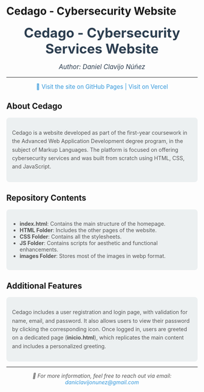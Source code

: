 # Cedago - Cybersecurity Website

<div style="text-align: center; color: #2c3e50;">
  <h1 style="font-size: 2.5em; margin: 0;">Cedago - Cybersecurity Services Website</h1>
  <p style="font-size: 1.2em; font-style: italic;">Author: Daniel Clavijo Núñez</p>
</div>

---

<p style="text-align: center; color: #3498db; font-size: 1.1em;">
  🔗 <a href="https://daniel0611CN.github.io" style="color: #3498db; text-decoration: none;">Visit the site on GitHub Pages</a> |
  <a href="#" style="color: #3498db; text-decoration: none;">Visit on Vercel</a>
</p>

## About Cedago
<div style="background-color: #ecf0f1; padding: 15px; border-radius: 8px; margin: 10px 0;">
  <p style="font-size: 1em; color: #555; line-height: 1.6;">
    Cedago is a website developed as part of the first-year coursework in the Advanced Web Application Development degree program, in the subject of Markup Languages. The platform is focused on offering cybersecurity services and was built from scratch using HTML, CSS, and JavaScript.
  </p>
</div>

## Repository Contents
<div style="background-color: #ecf0f1; padding: 15px; border-radius: 8px; margin: 10px 0;">
  <ul style="padding-left: 20px; color: #555; font-size: 1em;">
    <li><strong>index.html</strong>: Contains the main structure of the homepage.</li>
    <li><strong>HTML Folder</strong>: Includes the other pages of the website.</li>
    <li><strong>CSS Folder</strong>: Contains all the stylesheets.</li>
    <li><strong>JS Folder</strong>: Contains scripts for aesthetic and functional enhancements.</li>
    <li><strong>images Folder</strong>: Stores most of the images in webp format.</li>
  </ul>
</div>

## Additional Features
<div style="background-color: #ecf0f1; padding: 15px; border-radius: 8px; margin: 10px 0;">
  <p style="font-size: 1em; color: #555; line-height: 1.6;">
    Cedago includes a user registration and login page, with validation for name, email, and password. It also allows users to view their password by clicking the corresponding icon. Once logged in, users are greeted on a dedicated page (<strong>inicio.html</strong>), which replicates the main content and includes a personalized greeting.
  </p>
</div>

---

<p style="text-align: center; font-size: 1em; font-style: italic; color: #555;">
  📧 For more information, feel free to reach out via email: <a href="mailto:daniclavijonunez@gmail.com" style="color: #3498db; text-decoration: none;">daniclavijonunez@gmail.com</a>
</p>
